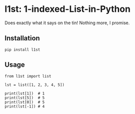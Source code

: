 # l1st: 1-indexed-List-in-Python
Does exactly what it says on the tin! Nothing more, I promise.

## Installation
```
pip install l1st
```

## Usage
```{python}
from l1st import list

lst = list([1, 2, 3, 4, 5])

print(lst[1])  # 1
print(lst[5])  # 5
print(lst[0])  # 5
print(lst[-1]) # 4
```

